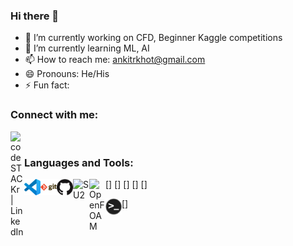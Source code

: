 ### Hi there 👋


- 🔭 I’m currently working on CFD, Beginner Kaggle competitions
- 🌱 I’m currently learning ML, AI 
- 📫 How to reach me: ankitrkhot@gmail.com
- 😄 Pronouns: He/His
- ⚡ Fun fact: 

### Connect with me:


[<img align="left" alt="codeSTACKr | LinkedIn" width="22px" src="https://cdn.jsdelivr.net/npm/simple-icons@v3/icons/linkedin.svg" />][linkedin]

<br />

### Languages and Tools:

[<img align="left" alt="Visual Studio Code" width="26px" src="https://raw.githubusercontent.com/github/explore/80688e429a7d4ef2fca1e82350fe8e3517d3494d/topics/visual-studio-code/visual-studio-code.png" />]
[<img align="left" alt="Git" width="26px" src="https://raw.githubusercontent.com/github/explore/80688e429a7d4ef2fca1e82350fe8e3517d3494d/topics/git/git.png" />]
[<img align="left" alt="GitHub" width="26px" src="https://raw.githubusercontent.com/github/explore/78df643247d429f6cc873026c0622819ad797942/topics/github/github.png" />]
[<img align="left" alt="SU2" width="26px" src="https://github.com/su2code/SU2/blob/master/Common/doc/logoSU2small.png" />]
[<img align="left" alt="OpenFOAM" width="26px" src="https://www.google.com/search?q=openFOAM+png&rlz=1C1CHBF_deDE824DE824&sxsrf=AOaemvKTZZzhbUX4roSfVatGz2cFQGC9gw:1633854736033&source=lnms&tbm=isch&sa=X&ved=2ahUKEwjZj5-Zt7_zAhUVgOYKHdEiD24Q_AUoAXoECAEQAw&biw=1366&bih=625&dpr=1#imgrc=RsC3eAniv6NG-M" />]

[<img align="left" alt="Terminal" width="26px" src="https://raw.githubusercontent.com/github/explore/80688e429a7d4ef2fca1e82350fe8e3517d3494d/topics/terminal/terminal.png" />]

<br />
<br />

[linkedin]: https://www.linkedin.com/in/ankit-khot/
